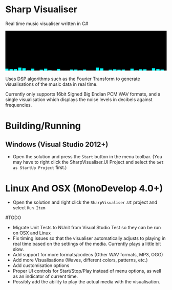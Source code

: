 # Sharp Visualiser
Real time music visualiser written in C#

![visual](/images/visual.gif?raw=true)

Uses DSP algorithms such as the Fourier Transform to generate visualisations of the 
music data in real time.

Currently only supports 16bit Signed Big Endian PCM WAV formats, and a single
visualisation which displays the noise levels in decibels against frequencies.


# Building/Running
## Windows (Visual Studio 2012+)
- Open the solution and press the `Start` button in the menu toolbar. (You may have to right click the SharpVisualiser.UI Project and select the `Set as StartUp Project` first.) 

# Linux And OSX (MonoDevelop 4.0+)
- Open the solution and right click the `SharpVisualiser.UI` project and select `Run Item`


#TODO
- Migrate Unit Tests to NUnit from Visual Studio Test so they can be run on OSX and Linux
- Fix timing issues so that the visualiser automatically adjusts to playing
  in real time based on the settings of the media. Currently plays a little
  bit slow.
- Add support for more formats/codecs (Other WAV formats, MP3, OGG)
- Add more Visualisations (Waves, different colors, patterns, etc.)
- Add customisation options 
- Proper UI controls for Start/Stop/Play instead of menu options, as well
  as an indicator of current time.
- Possibly add the ability to play the actual media with the
  visualisation.

